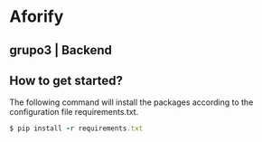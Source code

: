 # Aforify

## grupo3 | Backend

## How to get started?
The following command will install the packages according to the configuration file requirements.txt.

```ruby
$ pip install -r requirements.txt
```
